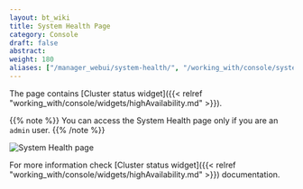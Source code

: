 ```yaml
---
layout: bt_wiki
title: System Health Page
category: Console
draft: false
abstract:
weight: 180
aliases: ["/manager_webui/system-health/", "/working_with/console/system-health-page/"]
---
```


The page contains [Cluster status widget]({{< relref "working_with/console/widgets/highAvailability.md" >}}).

{{% note %}}
You can access the System Health page only if you are an `admin` user.
{{% /note %}}

![System Health page]( /images/ui/pages/system-health-page.png )

For more information check [Cluster status widget]({{< relref "working_with/console/widgets/highAvailability.md" >}}) documentation.
